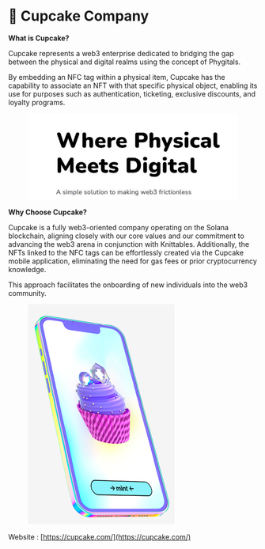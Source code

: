 # 🧁 Cupcake Company

**What is Cupcake?**&#x20;

Cupcake represents a web3 enterprise dedicated to bridging the gap between the physical and digital realms using the concept of Phygitals.

By embedding an NFC tag within a physical item, Cupcake has the capability to associate an NFT with that specific physical object, enabling its use for purposes such as authentication, ticketing, exclusive discounts, and loyalty programs.

<figure><img src="../.gitbook/assets/cupcake.JPG" alt=""><figcaption></figcaption></figure>

**Why Choose Cupcake?**&#x20;

Cupcake is a fully web3-oriented company operating on the Solana blockchain, aligning closely with our core values and our commitment to advancing the web3 arena in conjunction with Knittables. Additionally, the NFTs linked to the NFC tags can be effortlessly created via the Cupcake mobile application, eliminating the need for gas fees or prior cryptocurrency knowledge.&#x20;

This approach facilitates the onboarding of new individuals into the web3 community.



<figure><img src="../.gitbook/assets/cupcake2.png" alt=""><figcaption></figcaption></figure>



Website : [https://cupcake.com/](https://cupcake.com/)

